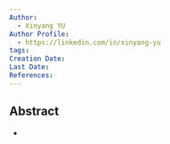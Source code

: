 ```yaml
---
Author:
  - Xinyang YU
Author Profile:
  - https://linkedin.com/in/xinyang-yu
tags: 
Creation Date: 
Last Date: 
References:
---
```

## Abstract
- 